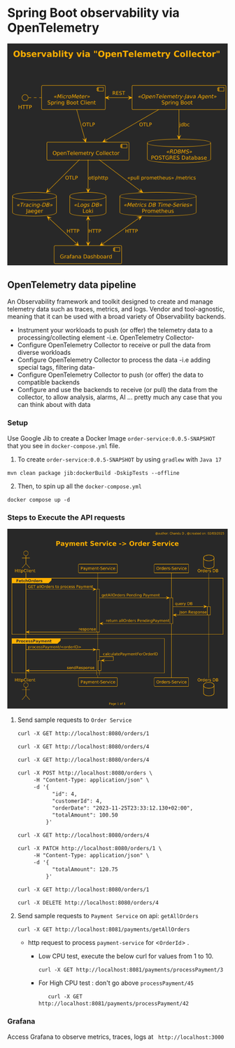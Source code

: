 # Spring Boot observability via OpenTelemetry

![img.png](PlantUML/architecture.png)


## OpenTelemetry data pipeline

An Observability framework and toolkit designed to create and manage telemetry data such as traces, metrics, and logs.
Vendor and tool-agnostic, meaning that it can be used with a broad variety of Observability backends.

* Instrument your workloads to push (or offer) the telemetry data to a processing/collecting element -i.e. OpenTelemetry Collector-
* Configure OpenTelemetry Collector to receive or pull the data from diverse workloads
* Configure OpenTelemetry Collector to process the data -i.e adding special tags, filtering data-
* Configure OpenTelemetry Collector to push (or offer) the data to compatible backends
* Configure and use the backends to receive (or pull) the data from the collector, to allow analysis, alarms, AI ... pretty much any case that you can think about with data

### Setup 

Use Google Jib to create a Docker Image `order-service:0.0.5-SNAPSHOT` that you see in `docker-compose.yml` file.


1. To create `order-service:0.0.5-SNAPSHOT` by using `gradlew` with `Java 17`
```shell
mvn clean package jib:dockerBuild -DskipTests --offline
```

2. Then, to spin up all the `docker-compose.yml`
```shell
docker compose up -d
```
### Steps to Execute the API requests

![sequence.png](PlantUML/sequence.png)

1. Send sample requests to `Order Service`
    
    ```shell 
    curl -X GET http://localhost:8080/orders/1
    ```
    ```shell 
    curl -X GET http://localhost:8080/orders/4
    ```
    ```shell 
    curl -X GET http://localhost:8080/orders/4
    ```
    ```shell 
    curl -X POST http://localhost:8080/orders \
         -H "Content-Type: application/json" \
         -d '{
               "id": 4,
               "customerId": 4,
               "orderDate": "2023-11-25T23:33:12.130+02:00",
               "totalAmount": 100.50
             }'
    ```
    ```shell 
    curl -X GET http://localhost:8080/orders/4
    ```
    ```shell 
    curl -X PATCH http://localhost:8080/orders/1 \
         -H "Content-Type: application/json" \
         -d '{
               "totalAmount": 120.75
             }'
    ```
    ```shell 
    curl -X GET http://localhost:8080/orders/1
    ```
    ```shell 
    curl -X DELETE http://localhost:8080/orders/4
    ```
2. Send sample requests to `Payment Service` on api: `getAllOrders`

    ```shell 
    curl -X GET http://localhost:8081/payments/getAllOrders
    ```
    
    * http request to process `payment-service` for <`OrderId`> . 
       
         * Low CPU test, execute the below curl for values from 1 to 10.
           ```shell
           curl -X GET http://localhost:8081/payments/processPayment/3
            ```
         * For High CPU test : don't go above `processPayment/45`
           ```shell
              curl -X GET http://localhost:8081/payments/processPayment/42
            ```

### Grafana

Access Grafana to observe metrics, traces, logs at ```  http://localhost:3000 ```
